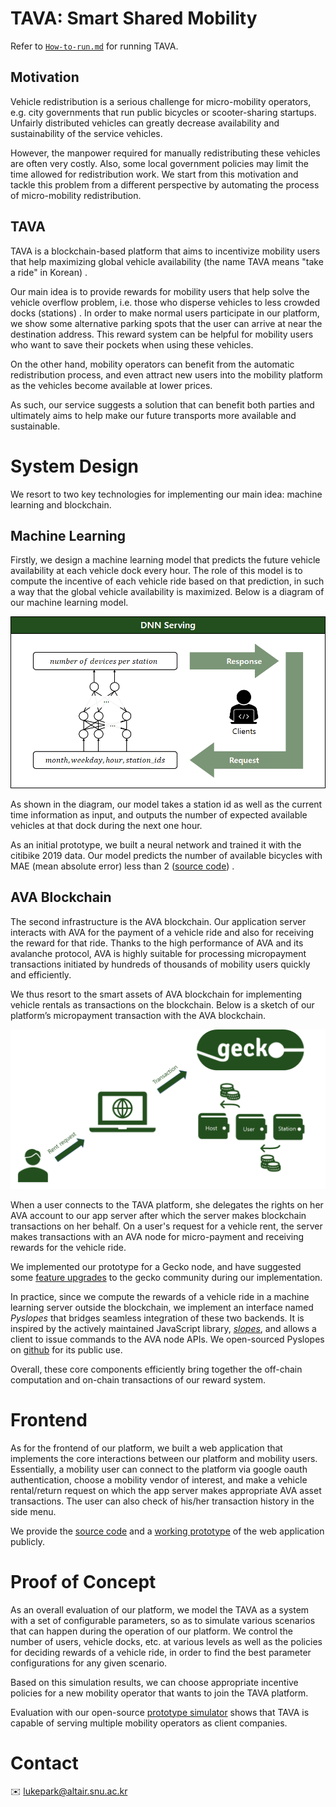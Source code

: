 # TAVA: Smart Shared Mobility

Refer to [`How-to-run.md`](./How-to-run.md) for running TAVA.

## Motivation

Vehicle redistribution is a serious challenge for micro-mobility operators, e.g. city governments that run public bicycles or scooter-sharing startups. Unfairly distributed vehicles can greatly decrease availability and sustainability of the service vehicles.

However, the manpower required for manually redistributing these vehicles are often very costly. Also, some local government policies may limit the time allowed for redistribution work. We start from this motivation and tackle this problem from a different perspective by automating the process of micro-mobility redistribution.

## TAVA

TAVA is a blockchain-based platform that aims to incentivize mobility users that help maximizing global vehicle availability (the name TAVA means "take a ride" in Korean) .

Our main idea is to provide rewards for mobility users that help solve the vehicle overflow problem, i.e. those who disperse vehicles to less crowded docks (stations) . In order to make normal users participate in our platform, we show some alternative parking spots that the user can arrive at near the destination address. This reward system can be helpful for mobility users who want to save their pockets when using these vehicles.

On the other hand, mobility operators can benefit from the automatic redistribution process, and even attract new users into the mobility platform as the vehicles become available at lower prices.

As such, our service suggests a solution that can benefit both parties and ultimately aims to help make our future transports more available and sustainable.

# System Design

We resort to two key technologies for implementing our main idea: machine learning and blockchain.

## Machine Learning

Firstly, we design a machine learning model that predicts the future vehicle availability at each vehicle dock every hour. The role of this model is to compute the incentive of each vehicle ride based on that prediction, in such a way that the global vehicle availability is maximized. Below is a diagram of our machine learning model.

<img src="./images/fig1.png"/>

As shown in the diagram, our model takes a station id as well as the current time information as input, and outputs the number of expected available vehicles at that dock during the next one hour.

As an initial prototype, we built a neural network and trained it with the citibike 2019 data. Our model predicts the number of available bicycles with MAE (mean absolute error) less than 2 ([source code](https://github.com/t-ava/citibike-DNN)) .

## AVA Blockchain

The second infrastructure is the AVA blockchain. Our application server interacts with AVA for the payment of a vehicle ride and also for receiving the reward for that ride. Thanks to the high performance of AVA and its avalanche protocol, AVA is highly suitable for processing micropayment transactions initiated by hundreds of thousands of mobility users quickly and efficiently.

We thus resort to the smart assets of AVA blockchain for implementing vehicle rentals as transactions on the blockchain. Below is a sketch of our platform’s micropayment transaction with the AVA blockchain.

<img src="./images/fig2.png"/>

When a user connects to the TAVA platform, she delegates the rights on her AVA account to our app server after which the server makes blockchain transactions on her behalf. On a user's request for a vehicle rent, the server makes transactions with an AVA node for micro-payment and receiving rewards for the vehicle ride.

We implemented our prototype for a Gecko node, and have suggested some [feature upgrades]((https://github.com/ava-labs/gecko/pull/179)) to the gecko community during our implementation.

In practice, since we compute the rewards of a vehicle ride in a machine learning server outside the blockchain, we implement an interface named *Pyslopes* that bridges seamless integration of these two backends. It is inspired by the actively maintained JavaScript library, [*slopes*](https://github.com/ava-labs/slopes), and allows a client to issue commands to the AVA node APIs. We open-sourced Pyslopes on [github](https://github.com/t-ava/pyslopes) for its public use.

Overall, these core components efficiently bring together the off-chain computation and on-chain transactions of our reward system.

# Frontend

As for the frontend of our platform, we built a web application that implements the core interactions between our platform and mobility users. Essentially, a mobility user can connect to the platform via google oauth authentication, choose a mobility vendor of interest, and make a vehicle rental/return request on which the app server makes appropriate AVA asset transactions. The user can also check of his/her transaction history in the side menu.

We provide the [source code](https://github.com/t-ava/tava-frontend) and a [working prototype](http://lynx.snu.ac.kr:8084/) of the web application publicly. 

# Proof of Concept

As an overall evaluation of our platform, we model the TAVA as a system with a set of configurable parameters, so as to simulate various scenarios that can happen during the operation of our platform. We control the number of users, vehicle docks, etc. at various levels as well as the policies for deciding rewards of a vehicle ride, in order to find the best parameter configurations for any given scenario.

Based on this simulation results, we can choose appropriate incentive policies for a new mobility operator that wants to join the TAVA platform.

Evaluation with our open-source [prototype simulator](https://github.com/t-ava/tava-simulator) shows that TAVA is capable of serving multiple mobility operators as client companies. 

# Contact

:envelope: lukepark@altair.snu.ac.kr
